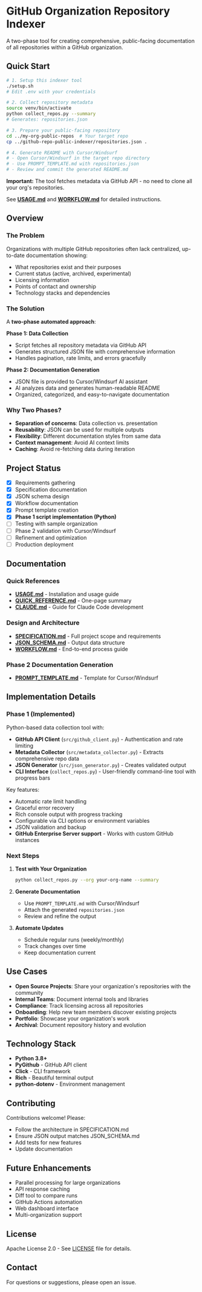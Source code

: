 # GitHub Organization Repository Indexer

A two-phase tool for creating comprehensive, public-facing documentation of all repositories within a GitHub organization.

## Quick Start

```bash
# 1. Setup this indexer tool
./setup.sh
# Edit .env with your credentials

# 2. Collect repository metadata
source venv/bin/activate
python collect_repos.py --summary
# Generates: repositories.json

# 3. Prepare your public-facing repository
cd ../my-org-public-repos  # Your target repo
cp ../github-repo-public-indexer/repositories.json .

# 4. Generate README with Cursor/Windsurf
# - Open Cursor/Windsurf in the target repo directory
# - Use PROMPT_TEMPLATE.md with repositories.json
# - Review and commit the generated README.md
```

**Important:** The tool fetches metadata via GitHub API - no need to clone all your org's repositories.

See **[USAGE.md](USAGE.md)** and **[WORKFLOW.md](WORKFLOW.md)** for detailed instructions.

## Overview

### The Problem
Organizations with multiple GitHub repositories often lack centralized, up-to-date documentation showing:
- What repositories exist and their purposes
- Current status (active, archived, experimental)
- Licensing information
- Points of contact and ownership
- Technology stacks and dependencies

### The Solution
A **two-phase automated approach**:

**Phase 1: Data Collection**
- Script fetches all repository metadata via GitHub API
- Generates structured JSON file with comprehensive information
- Handles pagination, rate limits, and errors gracefully

**Phase 2: Documentation Generation**
- JSON file is provided to Cursor/Windsurf AI assistant
- AI analyzes data and generates human-readable README
- Organized, categorized, and easy-to-navigate documentation

### Why Two Phases?
- **Separation of concerns**: Data collection vs. presentation
- **Reusability**: JSON can be used for multiple outputs
- **Flexibility**: Different documentation styles from same data
- **Context management**: Avoid AI context limits
- **Caching**: Avoid re-fetching data during iteration

## Project Status

- [x] Requirements gathering
- [x] Specification documentation
- [x] JSON schema design
- [x] Workflow documentation
- [x] Prompt template creation
- [x] **Phase 1 script implementation (Python)**
- [ ] Testing with sample organization
- [ ] Phase 2 validation with Cursor/Windsurf
- [ ] Refinement and optimization
- [ ] Production deployment

## Documentation

### Quick References
- **[USAGE.md](USAGE.md)** - Installation and usage guide
- **[QUICK_REFERENCE.md](QUICK_REFERENCE.md)** - One-page summary
- **[CLAUDE.md](CLAUDE.md)** - Guide for Claude Code development

### Design and Architecture
- **[SPECIFICATION.md](SPECIFICATION.md)** - Full project scope and requirements
- **[JSON_SCHEMA.md](JSON_SCHEMA.md)** - Output data structure
- **[WORKFLOW.md](WORKFLOW.md)** - End-to-end process guide

### Phase 2 Documentation Generation
- **[PROMPT_TEMPLATE.md](PROMPT_TEMPLATE.md)** - Template for Cursor/Windsurf

## Implementation Details

### Phase 1 (Implemented)
Python-based data collection tool with:
- **GitHub API Client** (`src/github_client.py`) - Authentication and rate limiting
- **Metadata Collector** (`src/metadata_collector.py`) - Extracts comprehensive repo data
- **JSON Generator** (`src/json_generator.py`) - Creates validated output
- **CLI Interface** (`collect_repos.py`) - User-friendly command-line tool with progress bars

Key features:
- Automatic rate limit handling
- Graceful error recovery
- Rich console output with progress tracking
- Configurable via CLI options or environment variables
- JSON validation and backup
- **GitHub Enterprise Server support** - Works with custom GitHub instances

### Next Steps

1. **Test with Your Organization**
   ```bash
   python collect_repos.py --org your-org-name --summary
   ```

2. **Generate Documentation**
   - Use `PROMPT_TEMPLATE.md` with Cursor/Windsurf
   - Attach the generated `repositories.json`
   - Review and refine the output

3. **Automate Updates**
   - Schedule regular runs (weekly/monthly)
   - Track changes over time
   - Keep documentation current

## Use Cases

- **Open Source Projects**: Share your organization's repositories with the community
- **Internal Teams**: Document internal tools and libraries
- **Compliance**: Track licensing across all repositories
- **Onboarding**: Help new team members discover existing projects
- **Portfolio**: Showcase your organization's work
- **Archival**: Document repository history and evolution

## Technology Stack

- **Python 3.8+**
- **PyGithub** - GitHub API client
- **Click** - CLI framework
- **Rich** - Beautiful terminal output
- **python-dotenv** - Environment management

## Contributing

Contributions welcome! Please:
- Follow the architecture in SPECIFICATION.md
- Ensure JSON output matches JSON_SCHEMA.md
- Add tests for new features
- Update documentation

## Future Enhancements

- Parallel processing for large organizations
- API response caching
- Diff tool to compare runs
- GitHub Actions automation
- Web dashboard interface
- Multi-organization support

## License

Apache License 2.0 - See [LICENSE](LICENSE) file for details.

## Contact

For questions or suggestions, please open an issue.

